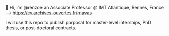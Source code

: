 👋 Hi, I’m @renzoe an Associate Professor @ IMT Atlantique, Rennes, France --> https://cv.archives-ouvertes.fr/rnavas 

I will use this repo to publish porposal for master-level interships, PhD thesis, or post-doctoral contracts.

<!---
renzoe/renzoe is a ✨ special ✨ repository because its `README.md` (this file) appears on your GitHub profile.
You can click the Preview link to take a look at your changes.
--->
